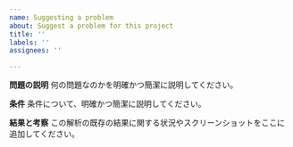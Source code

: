 ```yaml
---
name: Suggesting a problem
about: Suggest a problem for this project
title: ''
labels: ''
assignees: ''

---
```


**問題の説明**
何の問題なのかを明確かつ簡潔に説明してください。

**条件**
条件について、明確かつ簡潔に説明してください。

**結果と考察**
この解析の既存の結果に関する状況やスクリーンショットをここに追加してください。

